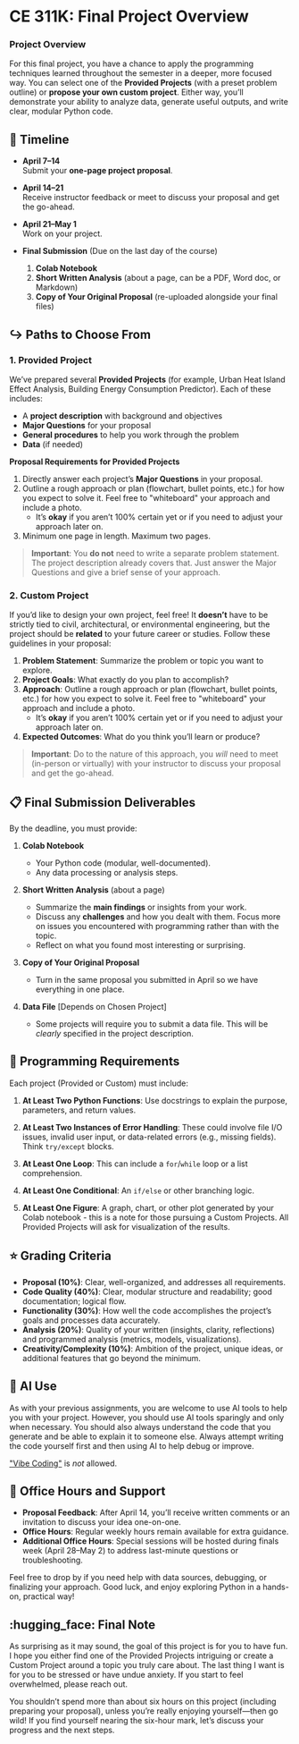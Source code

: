 # CE 311K: Final Project Overview

### **Project Overview**
For this final project, you have a chance to apply the programming techniques learned throughout the semester in a deeper, more focused way. You can select one of the **Provided Projects** (with a preset problem outline) or **propose your own custom project**. Either way, you’ll demonstrate your ability to analyze data, generate useful outputs, and write clear, modular Python code.

## :calendar: **Timeline**

- **April 7–14**  
  Submit your **one-page project proposal**.

- **April 14–21**  
  Receive instructor feedback or meet to discuss your proposal and get the go-ahead.

- **April 21–May 1**  
  Work on your project.

- **Final Submission** (Due on the last day of the course)  
  1. **Colab Notebook**  
  2. **Short Written Analysis** (about a page, can be a PDF, Word doc, or Markdown)  
  3. **Copy of Your Original Proposal** (re-uploaded alongside your final files)

## :arrow_right_hook: **Paths to Choose From**

### 1. Provided Project
We’ve prepared several **Provided Projects** (for example, Urban Heat Island Effect Analysis, Building Energy Consumption Predictor). Each of these includes:
- A **project description** with background and objectives
- **Major Questions** for your proposal
- **General procedures** to help you work through the problem
- **Data** (if needed)

**Proposal Requirements for Provided Projects**  
1. Directly answer each project’s **Major Questions** in your proposal.  
2. Outline a rough approach or plan (flowchart, bullet points, etc.) for how you expect to solve it. Feel free to "whiteboard" your approach and include a photo. 
   - It’s **okay** if you aren’t 100% certain yet or if you need to adjust your approach later on.
3. Minimum one page in length. Maximum two pages.

> **Important**: You **do not** need to write a separate problem statement. The project description already covers that. Just answer the Major Questions and give a brief sense of your approach.

### 2. Custom Project
If you’d like to design your own project, feel free! It **doesn’t** have to be strictly tied to civil, architectural, or environmental engineering, but the project should be **related** to your future career or studies. Follow these guidelines in your proposal:

1. **Problem Statement**: Summarize the problem or topic you want to explore.  
2. **Project Goals**: What exactly do you plan to accomplish?  
3. **Approach**: Outline a rough approach or plan (flowchart, bullet points, etc.) for how you expect to solve it. Feel free to "whiteboard" your approach and include a photo.
   - It’s **okay** if you aren’t 100% certain yet or if you need to adjust your approach later on.
4. **Expected Outcomes**: What do you think you’ll learn or produce?

> **Important**: Do to the nature of this approach, you _will_ need to meet (in-person or virtually) with your instructor to discuss your proposal and get the go-ahead.

## :clipboard: **Final Submission Deliverables**

By the deadline, you must provide:

1. **Colab Notebook**  
   - Your Python code (modular, well-documented).  
   - Any data processing or analysis steps.

2. **Short Written Analysis** (about a page)  
   - Summarize the **main findings** or insights from your work.  
   - Discuss any **challenges** and how you dealt with them. Focus more on issues you encountered with programming rather than with the topic. 
   - Reflect on what you found most interesting or surprising.

3. **Copy of Your Original Proposal**  
   - Turn in the same proposal you submitted in April so we have everything in one place.

4. **Data File** [Depends on Chosen Project]
   - Some projects will require you to submit a data file. This will be _clearly_ specified in the project description.

## :wrench: **Programming Requirements**

Each project (Provided or Custom) must include:

1. **At Least Two Python Functions**: Use docstrings to explain the purpose, parameters, and return values.

2. **At Least Two Instances of Error Handling**: These could involve file I/O issues, invalid user input, or data-related errors (e.g., missing fields). Think `try/except` blocks.

3. **At Least One Loop**: This can include a `for`/`while` loop or a list comprehension.

4. **At Least One Conditional**: An `if/else` or other branching logic.

5. **At Least One Figure**: A graph, chart, or other plot generated by your Colab notebook - this is a note for those pursuing a Custom Projects. All Provided Projects will ask for visualization of the results.

## :star: **Grading Criteria**

- **Proposal (10%)**: Clear, well-organized, and addresses all requirements.
- **Code Quality (40%)**: Clear, modular structure and readability; good documentation; logical flow.
- **Functionality (30%)**: How well the code accomplishes the project’s goals and processes data accurately.
- **Analysis (20%)**: Quality of your written (insights, clarity, reflections) and programmed analysis (metrics, models, visualizations).
- **Creativity/Complexity (10%)**: Ambition of the project, unique ideas, or additional features that go beyond the minimum.

## :robot: **AI Use**
As with your previous assignments, you are welcome to use AI tools to help you with your project. However, you should use AI tools sparingly and only when necessary. You should also always understand the code that you generate and be able to explain it to someone else. Always attempt writing the code yourself first and then using AI to help debug or improve.

["Vibe Coding"](https://en.wikipedia.org/wiki/Vibe_coding) is _not_ allowed.

## :handshake: **Office Hours and Support**

- **Proposal Feedback**: After April 14, you’ll receive written comments or an invitation to discuss your idea one-on-one.  
- **Office Hours**: Regular weekly hours remain available for extra guidance.  
- **Additional Office Hours**: Special sessions will be hosted during finals week (April 28–May 2) to address last-minute questions or troubleshooting.  

Feel free to drop by if you need help with data sources, debugging, or finalizing your approach. Good luck, and enjoy exploring Python in a hands-on, practical way!

## :hugging_face: **Final Note**
As surprising as it may sound, the goal of this project is for you to have fun. I hope you either find one of the Provided Projects intriguing or create a Custom Project around a topic you truly care about. The last thing I want is for you to be stressed or have undue anxiety. If you start to feel overwhelmed, please reach out.

You shouldn’t spend more than about six hours on this project (including preparing your proposal), unless you’re really enjoying yourself—then go wild! If you find yourself nearing the six-hour mark, let’s discuss your progress and the next steps.